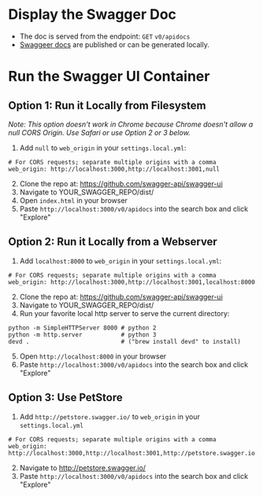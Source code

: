 # Display the Swagger Doc
- The doc is served from the endpoint: `GET` `v0/apidocs`
- [Swaggeer docs](https://department-of-veterans-affairs.github.io/va-digital-services-platform-docs/api-reference/#/) are published or can be generated locally.

# Run the Swagger UI Container
## Option 1: Run it Locally from Filesystem
_Note: This option doesn't work in Chrome because Chrome doesn't allow a null CORS Origin. Use Safari or use Option 2 or 3 below._
1. Add `null` to `web_origin` in your `settings.local.yml`:
```
# For CORS requests; separate multiple origins with a comma
web_origin: http://localhost:3000,http://localhost:3001,null
```
2. Clone the repo at: https://github.com/swagger-api/swagger-ui
3. Navigate to YOUR_SWAGGER_REPO/dist/
4. Open `index.html` in your browser
5. Paste `http://localhost:3000/v0/apidocs` into the search box and click "Explore"

## Option 2: Run it Locally from a Webserver
1. Add `localhost:8000` to `web_origin` in your `settings.local.yml`:
```
# For CORS requests; separate multiple origins with a comma
web_origin: http://localhost:3000,http://localhost:3001,localhost:8000
```
2. Clone the repo at: https://github.com/swagger-api/swagger-ui
3. Navigate to YOUR_SWAGGER_REPO/dist/
4. Run your favorite local http server to serve the current directory:
```
python -m SimpleHTTPServer 8000 # python 2
python -m http.server           # python 3
devd .                          # ("brew install devd" to install)
```
5. Open `http://localhost:8000` in your browser
6. Paste `http://localhost:3000/v0/apidocs` into the search box and click "Explore"

## Option 3: Use PetStore
1. Add `http://petstore.swagger.io/` to `web_origin` in your `settings.local.yml`
```
# For CORS requests; separate multiple origins with a comma
web_origin: http://localhost:3000,http://localhost:3001,http://petstore.swagger.io
```
2. Navigate to http://petstore.swagger.io/
3. Paste `http://localhost:3000/v0/apidocs` into the search box and click "Explore"
